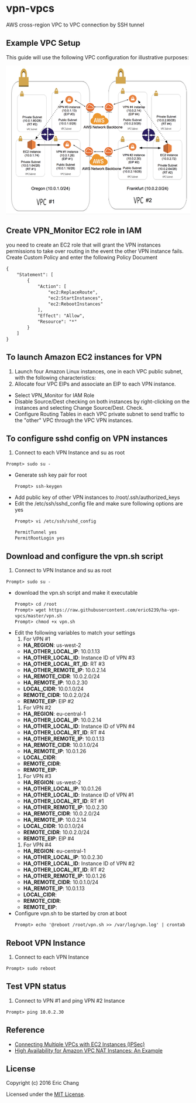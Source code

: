 # vpn-vpcs
AWS cross-region VPC to VPC connection by SSH tunnel

## Example VPC Setup

This guide will use the following VPC configuration for illustrative purposes:

![](fig01.png)


## Create VPN_Monitor EC2 role in IAM
you need to create an EC2 role that will grant the VPN instances permissions to take over routing in the event the other VPN instance fails. Create Custom Policy and enter the following Policy Document

```
{
    "Statement": [
        {
            "Action": [
                "ec2:ReplaceRoute",
                "ec2:StartInstances",
                "ec2:RebootInstances"
            ],
            "Effect": "Allow",
            "Resource": "*"
        }
    ]
}

```

## To launch Amazon EC2 instances for VPN

1. Launch four Amazon Linux instances, one in each VPC public subnet, with the following characteristics:
  1. Allocate four VPC EIPs and associate an EIP to each VPN instance.
  * Select VPN_Monitor for IAM Role
* Disable Source/Dest checking on both instances by right-clicking on the instances and selecting Change Source/Dest. Check.  
* Configure Routing Tables in each VPC private subnet to send traffic to the "other" VPC through the VPC VPN instances. 

## To configure sshd config on VPN instances
1. Connect to each VPN Instance and su as root  
  ```  
  Prompt> sudo su -  
  
  ```  
* Generate ssh key pair for root  
  ```  
  Prompt> ssh-keygen  
  
  ```  
* Add public key of other VPN instances to /root/.ssh/authorized_keys
* Edit the /etc/ssh/sshd_config file and make sure following options are yes  
  ```  
  Prompt> vi /etc/ssh/sshd_config  
  
  ```  
  ```  
  PermitTunnel yes  
  PermitRootLogin yes  
  
  ```  

## Download and configure the vpn.sh script
1. Connect to VPN Instance and su as root  
  ```  
  Prompt> sudo su -  
  
  ```  
* download the vpn.sh script and make it executable  
  ```   
  Prompt> cd /root  
  Prompt> wget https://raw.githubusercontent.com/eric6239/ha-vpn-vpcs/master/vpn.sh  
  Prompt> chmod +x vpn.sh
  
  ```
* Edit the following variables to match your settings
  1. For VPN #1
    - **HA_REGION**: us-west-2
    - **HA_OTHER_LOCAL_IP**: 10.0.1.13
    - **HA_OTHER_LOCAL_ID**: Instance ID of VPN #3
    - **HA_OTHER_LOCAL_RT_ID**: RT #3
    - **HA_OTHER_REMOTE_IP**: 10.0.2.14
    - **HA_REMOTE_CIDR**: 10.0.2.0/24
    - **HA_REMOTE_IP**: 10.0.2.30
    - **LOCAL_CIDR**: 10.0.1.0/24
    - **REMOTE_CIDR**: 10.0.2.0/24
    - **REMOTE_EIP**: EIP #2
  1. For VPN #2
    - **HA_REGION**: eu-central-1
    - **HA_OTHER_LOCAL_IP**: 10.0.2.14
    - **HA_OTHER_LOCAL_ID**: Instance ID of VPN #4
    - **HA_OTHER_LOCAL_RT_ID**: RT #4
    - **HA_OTHER_REMOTE_IP**: 10.0.1.13
    - **HA_REMOTE_CIDR**: 10.0.1.0/24
    - **HA_REMOTE_IP**: 10.0.1.26
    - **LOCAL_CIDR**: 
    - **REMOTE_CIDR**: 
    - **REMOTE_EIP**: 
  1. For VPN #3
    - **HA_REGION**: us-west-2
    - **HA_OTHER_LOCAL_IP**: 10.0.1.26
    - **HA_OTHER_LOCAL_ID**: Instance ID of VPN #1
    - **HA_OTHER_LOCAL_RT_ID**: RT #1
    - **HA_OTHER_REMOTE_IP**: 10.0.2.30
    - **HA_REMOTE_CIDR**: 10.0.2.0/24
    - **HA_REMOTE_IP**: 10.0.2.14
    - **LOCAL_CIDR**: 10.0.1.0/24
    - **REMOTE_CIDR**: 10.0.2.0/24
    - **REMOTE_EIP**: EIP #4
  1. For VPN #4
    - **HA_REGION**: eu-central-1
    - **HA_OTHER_LOCAL_IP**: 10.0.2.30
    - **HA_OTHER_LOCAL_ID**: Instance ID of VPN #2
    - **HA_OTHER_LOCAL_RT_ID**: RT #2
    - **HA_OTHER_REMOTE_IP**: 10.0.1.26
    - **HA_REMOTE_CIDR**: 10.0.1.0/24
    - **HA_REMOTE_IP**: 10.0.1.13
    - **LOCAL_CIDR**: 
    - **REMOTE_CIDR**: 
    - **REMOTE_EIP**: 
* Configure vpn.sh to be started by cron at boot  
  ```
  Prompt> echo '@reboot /root/vpn.sh >> /var/log/vpn.log' | crontab
  
  ```

## Reboot VPN Instance
1. Connect to each VPN Instance
  ```  
  Prompt> sudo reboot
  
  ```  

## Test VPN status
1. Connect to VPN #1 and ping VPN #2 Instance
  ```  
  Prompt> ping 10.0.2.30
  
  ```  

## Reference

- <a href="https://aws.amazon.com/articles/5472675506466066" target="_blank">Connecting Multiple VPCs with EC2 Instances (IPSec)</a>
- <a href="https://aws.amazon.com/articles/2781451301784570" target="_blank">High Availability for Amazon VPC NAT Instances: An Example</a>


## License

Copyright (c) 2016 Eric Chang

Licensed under the [MIT License](LICENSE).
